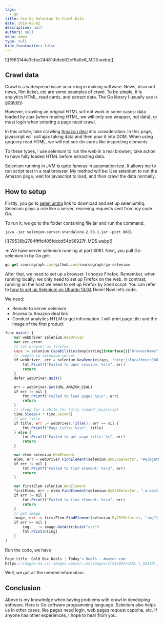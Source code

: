 ```yaml
---
tags: 
  - go
title: Use Go Selenium To Crawl Data
date: 2016-06-02
description: null
authors: null
menu: memo
type: null
hide_frontmatter: false
---
```


![[f963144e3cfac24481dbfeb02cf6a0e6_MD5.webp]]

## Crawl data
Crawl is a widespread issue occurring in making software. News, discount news, film ticket, etc are some examples of crawl. To be simple, it is analytics HTML, read cards, and extract data. The Go library I usually use is [goquery](https://github.com/PuerkitoBio/goquery).

However, crawling an original HTML will not work in some cases: data loaded by ajax (when reading HTML, we will only see wrapper, not data), or must login when entering a page need crawl.

In this article, take crawling [Amazon deal](https://www.amazon.com/gp/goldbox/all-deals/ref=gbps_ftr_s-3_3022_wht_541966?ie=UTF8&*Version*=1&*entries*=0&gb_f_GB-SUPPLE=sortOrder%3ABY_SCORE%2CenforcedCategories%3A3760911%2C2335752011%2C541966&pf_rd_p=2292853022&pf_rd_s=slot-3&pf_rd_t=701&pf_rd_i=gb_all&pf_rd_m=ATVPDKIKX0DER&pf_rd_r=14CQSB5TF4GTC2RNHDAG) into consideration. In this page, javascript will call ajax taking data and then pour it into DOM. When using goquery read HTML, we will not see div cards like inspecting elements.

To these types, I use selenium to run the web in a real browser, take action to have fully loaded HTML before extracting data.

Selenium running in JVM is quite famous in automation test. It allows me to run script test in a real browser. My method will be: Use selenium to run the Amazon page, wait for javascript to load, and then crawl the data normally.

## How to setup
Firstly, you go to [seleniumhq](https://selenium.dev/downloads/) link to download and set up seleniumhq. Selenium plays a role like a server, receiving requests sent from my code Go.

To run it, we go to the folder containing file jar and run the command:

```plain_text
java -jar selenium-server-standalone-2.50.1.jar -port 8081
```

![[79536b2784ffffd405fdcbd54b56927f_MD5.webp]]

\=> We have server selenium running at port 8081.
Next, you pull Go-selenium in by Go get:

```javascript
go get sourcegraph.com/github.com/sourcegraph/go-selenium
```

After that, we need to set up a browser. I choose Firefox. Remember, when running locally, we only need to set up Firefox on the web. In contrast, running on the host we need to set up Firefox by Shell script. You can refer to [how to set up Selenium on Ubuntu 14.04](https://gist.github.com/curtismcmullan/7be1a8c1c841a9d8db2c)
Done! Now let’s code.

We need:

* Remote to server selenium
* Access to Amazon deal link
* Conduct analytics HTLM to get information. I will print page title and the image of the first product

```javascript
func main() {
    var webDriver selenium.WebDriver
    var err error
    // set browser as firefox
    caps := selenium.Capabilities(map[string]interface{}{"browserName": "firefox"})
    // remote to selenium server
    if webDriver, err = selenium.NewRemote(caps, "http://localhost:8081/wd/hub"); err != nil {
        fmt.Printf("Failed to open session: %s\n", err)
        return
    }
    defer webDriver.Quit()

    err = webDriver.Get(URL_AMAZON_DEAL)
    if err != nil {
        fmt.Printf("Failed to load page: %s\n", err)
        return
    }
    // sleep for a while for fully loaded javascript
    time.Sleep(4 * time.Second)
    // get title
    if title, err := webDriver.Title(); err == nil {
        fmt.Printf("Page title: %s\n", title)
    } else {
        fmt.Printf("Failed to get page title: %s", err)
        return
    }

    var elem selenium.WebElement
    elem, err = webDriver.FindElement(selenium.ByCSSSelector, "#widgetContent")
    if err != nil {
        fmt.Printf("Failed to find element: %s\n", err)
        return
    }

    var firstElem selenium.WebElement
    firstElem, err = elem.FindElement(selenium.ByCSSSelector, ".a-section .dealContainer")
    if err != nil {
        fmt.Printf("Failed to find element: %s\n", err)
        return
    }
    // get image
    image, err := firstElem.FindElement(selenium.ByCSSSelector, "img")
    if err == nil {
        img, _ := image.GetAttribute("src")
        fmt.Println(img)
    }
}
```

Run the code, we have

```javascript
Page title: Gold Box Deals | Today's Deals - Amazon.com
https://images-na.ssl-images-amazon.com/images/I/51eU5JrGAXL.\_AA210\_.jpg
```

Well, we got all the needed information.

## Conclusion
Above is my knowledge when having problems with crawl in developing software. Here is Go software programming language. Selenium also helps us in other cases, like pages need login, web pages request captcha, etc. If anyone has other experiences, I hope to hear from you.
